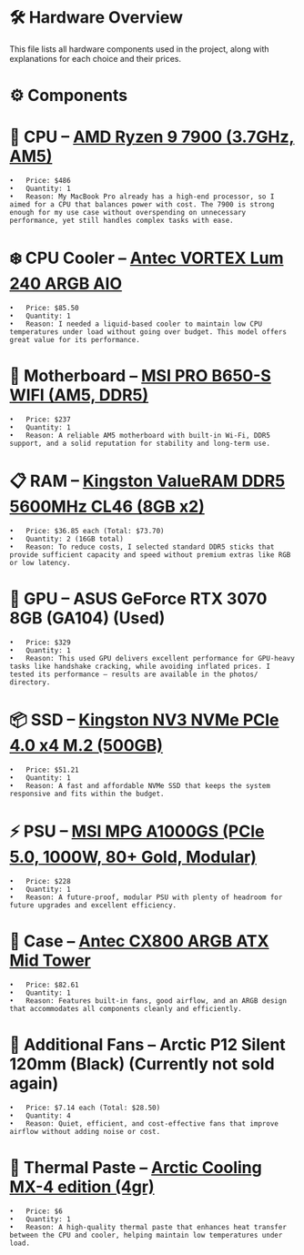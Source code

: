 # 🛠️ Hardware Overview

This file lists all hardware components used in the project, along with explanations for each choice and their prices.

# ⚙️ Components

# 🧠 CPU – [AMD Ryzen 9 7900 (3.7GHz, AM5)](https://ksp.co.il/mob/item/247019?s_source=share)
	•	Price: $486
	•	Quantity: 1
	•	Reason: My MacBook Pro already has a high-end processor, so I aimed for a CPU that balances power with cost. The 7900 is strong enough for my use case without overspending on unnecessary performance, yet still handles complex tasks with ease.

# ❄️ CPU Cooler – [Antec VORTEX Lum 240 ARGB AIO](https://ksp.co.il/mob/item/383682?s_source=share)
	•	Price: $85.50
	•	Quantity: 1
	•	Reason: I needed a liquid-based cooler to maintain low CPU temperatures under load without going over budget. This model offers great value for its performance.

# 🧩 Motherboard – [MSI PRO B650-S WIFI (AM5, DDR5)](https://ksp.co.il/mob/item/281381?s_source=share)
	•	Price: $237
	•	Quantity: 1
	•	Reason: A reliable AM5 motherboard with built-in Wi-Fi, DDR5 support, and a solid reputation for stability and long-term use.

# 📋 RAM – [Kingston ValueRAM DDR5 5600MHz CL46 (8GB x2)](https://ksp.co.il/mob/item/250834?s_source=share)
	•	Price: $36.85 each (Total: $73.70)
	•	Quantity: 2 (16GB total)
	•	Reason: To reduce costs, I selected standard DDR5 sticks that provide sufficient capacity and speed without premium extras like RGB or low latency.

# 🎥 GPU – ASUS GeForce RTX 3070 8GB (GA104) (Used)
	•	Price: $329
	•	Quantity: 1
	•	Reason: This used GPU delivers excellent performance for GPU-heavy tasks like handshake cracking, while avoiding inflated prices. I tested its performance — results are available in the photos/ directory.

# 📦 SSD – [Kingston NV3 NVMe PCIe 4.0 x4 M.2 (500GB)](https://ksp.co.il/mob/item/325661?s_source=share)
	•	Price: $51.21
	•	Quantity: 1
	•	Reason: A fast and affordable NVMe SSD that keeps the system responsive and fits within the budget.

# ⚡ PSU – [MSI MPG A1000GS (PCIe 5.0, 1000W, 80+ Gold, Modular)](https://ksp.co.il/mob/item/380681?s_source=share)
	•	Price: $228
	•	Quantity: 1
	•	Reason: A future-proof, modular PSU with plenty of headroom for future upgrades and excellent efficiency.

# 🧰 Case – [Antec CX800 ARGB ATX Mid Tower](https://ksp.co.il/mob/item/385580?s_source=share)
	•	Price: $82.61
	•	Quantity: 1
	•	Reason: Features built-in fans, good airflow, and an ARGB design that accommodates all components cleanly and efficiently.

# 🪭 Additional Fans – Arctic P12 Silent 120mm (Black) (Currently not sold again)
	•	Price: $7.14 each (Total: $28.50)
	•	Quantity: 4
	•	Reason: Quiet, efficient, and cost-effective fans that improve airflow without adding noise or cost.

# 🫟 Thermal Paste – [Arctic Cooling MX-4 edition (4gr)](https://ksp.co.il/mob/item/60097?s_source=share)
	•	Price: $6
	•	Quantity: 1
	•	Reason: A high-quality thermal paste that enhances heat transfer between the CPU and cooler, helping maintain low temperatures under load.
